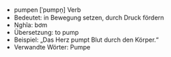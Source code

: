 - pumpen [ˈpʊmpn̩]	Verb
- Bedeutet: in Bewegung setzen, durch Druck fördern
- Nghĩa: bơm
- Übersetzung: to pump
- Beispiel: „Das Herz pumpt Blut durch den Körper.“
- Verwandte Wörter: Pumpe